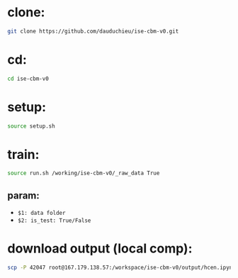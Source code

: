 # clone:
```bash
git clone https://github.com/dauduchieu/ise-cbm-v0.git
```

# cd:
```bash
cd ise-cbm-v0
```

# setup:
```bash
source setup.sh
```

# train:
```bash
source run.sh /working/ise-cbm-v0/_raw_data True
```

## param:
- ``` $1: data folder ```
- ``` $2: is_test: True/False ```

# download output (local comp):
```bash
scp -P 42047 root@167.179.138.57:/workspace/ise-cbm-v0/output/hcen.ipynb ./
```
